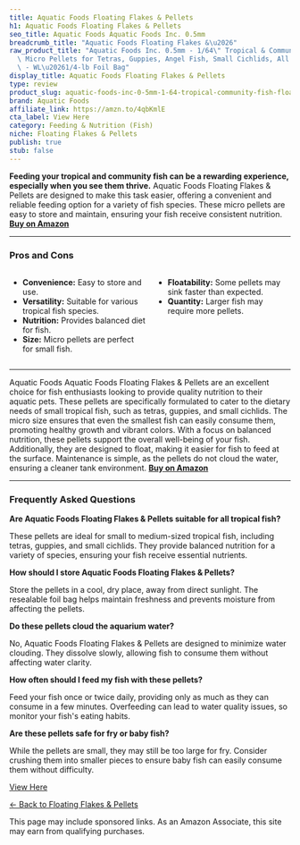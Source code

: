 ```yaml
---
title: Aquatic Foods Floating Flakes & Pellets
h1: Aquatic Foods Floating Flakes & Pellets
seo_title: Aquatic Foods Aquatic Foods Inc. 0.5mm
breadcrumb_title: "Aquatic Foods Floating Flakes &\u2026"
raw_product_title: "Aquatic Foods Inc. 0.5mm - 1/64\" Tropical & Community Fish Floating\
  \ Micro Pellets for Tetras, Guppies, Angel Fish, Small Cichlids, All Tropicals.\
  \ - WL\u20261/4-lb Foil Bag"
display_title: Aquatic Foods Floating Flakes & Pellets
type: review
product_slug: aquatic-foods-inc-0-5mm-1-64-tropical-community-fish-floating-micro-pel-07fcc0ee
brand: Aquatic Foods
affiliate_link: https://amzn.to/4qbKmlE
cta_label: View Here
category: Feeding & Nutrition (Fish)
niche: Floating Flakes & Pellets
publish: true
stub: false
---
```


<div id="intro" class="full-width">
  <p><strong>Feeding your tropical and community fish can be a rewarding experience, especially when you see them thrive.</strong> Aquatic Foods Floating Flakes & Pellets are designed to make this task easier, offering a convenient and reliable feeding option for a variety of fish species. These micro pellets are easy to store and maintain, ensuring your fish receive consistent nutrition. <a href="https://amzn.to/4qbKmlE" rel="nofollow sponsored noopener" target="_blank"><strong>Buy on Amazon</strong></a></p>
</div>

<hr />
<h3 id="pros-cons">Pros and Cons</h3>
<div class="pc-grid" style="display:grid;grid-template-columns:1fr 1fr;gap:16px;">
  <ul>
    <li><strong>Convenience:</strong> Easy to store and use.</li>
    <li><strong>Versatility:</strong> Suitable for various tropical fish species.</li>
    <li><strong>Nutrition:</strong> Provides balanced diet for fish.</li>
    <li><strong>Size:</strong> Micro pellets are perfect for small fish.</li>
  </ul>
  <ul>
    <li><strong>Floatability:</strong> Some pellets may sink faster than expected.</li>
    <li><strong>Quantity:</strong> Larger fish may require more pellets.</li>
  </ul>
</div>
<hr />

<div class="full-width">
  <p>Aquatic Foods Aquatic Foods Floating Flakes & Pellets are an excellent choice for fish enthusiasts looking to provide quality nutrition to their aquatic pets. These pellets are specifically formulated to cater to the dietary needs of small tropical fish, such as tetras, guppies, and small cichlids. The micro size ensures that even the smallest fish can easily consume them, promoting healthy growth and vibrant colors. With a focus on balanced nutrition, these pellets support the overall well-being of your fish. Additionally, they are designed to float, making it easier for fish to feed at the surface. Maintenance is simple, as the pellets do not cloud the water, ensuring a cleaner tank environment. <a href="https://amzn.to/4qbKmlE" rel="nofollow sponsored noopener" target="_blank"><strong>Buy on Amazon</strong></a></p>
</div>

<hr />
<h3 id="faqs">Frequently Asked Questions</h3>

<p><strong>Are Aquatic Foods Floating Flakes & Pellets suitable for all tropical fish?</strong></p>
<p>These pellets are ideal for small to medium-sized tropical fish, including tetras, guppies, and small cichlids. They provide balanced nutrition for a variety of species, ensuring your fish receive essential nutrients.</p>

<p><strong>How should I store Aquatic Foods Floating Flakes & Pellets?</strong></p>
<p>Store the pellets in a cool, dry place, away from direct sunlight. The resealable foil bag helps maintain freshness and prevents moisture from affecting the pellets.</p>

<p><strong>Do these pellets cloud the aquarium water?</strong></p>
<p>No, Aquatic Foods Floating Flakes & Pellets are designed to minimize water clouding. They dissolve slowly, allowing fish to consume them without affecting water clarity.</p>

<p><strong>How often should I feed my fish with these pellets?</strong></p>
<p>Feed your fish once or twice daily, providing only as much as they can consume in a few minutes. Overfeeding can lead to water quality issues, so monitor your fish's eating habits.</p>

<p><strong>Are these pellets safe for fry or baby fish?</strong></p>
<p>While the pellets are small, they may still be too large for fry. Consider crushing them into smaller pieces to ensure baby fish can easily consume them without difficulty.</p>
<p><a class="btn" href="https://amzn.to/4qbKmlE" target="_blank" rel="nofollow sponsored noopener">View Here</a></p>
<p><a href="/roundups/feeding-nutrition-fish-/floating-flakes-pellets/">← Back to Floating Flakes & Pellets</a></p>
<aside class="disclosure">This page may include sponsored links. As an Amazon Associate, this site may earn from qualifying purchases.</aside>
